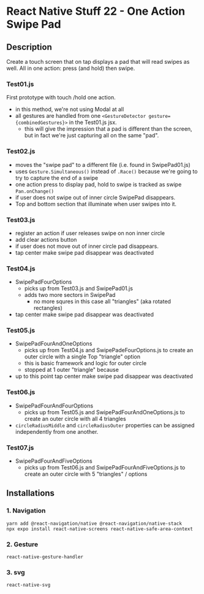# React Native Stuff 22 - One Action Swipe Pad

## Description

Create a touch screen that on tap displays a pad that will read swipes as well. All in one action: press (and hold) then swipe.

### Test01.js

First prototype with touch /hold one action.

- in this method, we're not using Modal at all
- all gestures are handled from one `<GestureDetector gesture={combinedGestures}>` in the Test01.js jsx.
  - this will give the impression that a pad is different than the screen, but in fact we're just capturing all on the same "pad".

### Test02.js

- moves the "swipe pad" to a different file (i.e. found in SwipePad01.js)
- uses `Gesture.Simultaneous()` instead of `.Race()` because we're going to try to capture the end of a swipe
- one action press to display pad, hold to swipe is tracked as swipe `Pan.onChange()`
- if user does not swipe out of inner circle SwipePad disappears.
- Top and bottom section that illuminate when user swipes into it.

### Test03.js

- register an action if user releases swipe on non inner circle
- add clear actions button
- if user does not move out of inner circle pad disappears.
- tap center make swipe pad disappear was deactivated

### Test04.js

- SwipePadFourOptions
  - picks up from Test03.js and SwipePad01.js
  - adds two more sectors in SwipePad
    - no more squres in this case all "triangles" (aka rotated rectangles)
- tap center make swipe pad disappear was deactivated

### Test05.js

- SwipePadFourAndOneOptions
  - picks up from Test04.js and SwipePadeFourOptions.js to create an outer circle with a single Top "triangle" option
  - this is basic framework and logic for outer circle
  - stopped at 1 outer "triangle" because
- up to this point tap center make swipe pad disappear was deactivated

### Test06.js

- SwipePadFourAndFourOptions
  - picks up from Test05.js and SwipePadFourAndOneOptions.js to create an outer circle with all 4 triangles
- `circleRadiusMiddle` and `circleRadiusOuter` properties can be assigned independently from one another.

### Test07.js

- SwipePadFourAndFiveOptions
  - picks up from Test06.js and SwipePadFourAndFiveOptions.js to create an outer circle with 5 "triangles" / options

## Installations

### 1. Navigation

```
yarn add @react-navigation/native @react-navigation/native-stack
npx expo install react-native-screens react-native-safe-area-context
```

### 2. Gesture

`react-native-gesture-handler`

### 3. svg

`react-native-svg`
